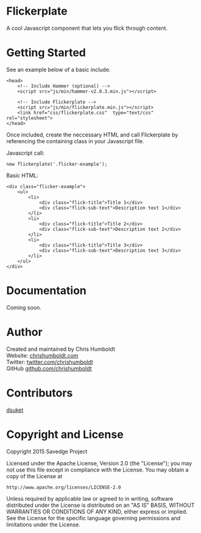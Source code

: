 Flickerplate
=========

A cool Javascript component that lets you flick through content.


Getting Started
=========

See an example below of a basic include.

```
<head>
	<!-- Include Hammer (optional) -->
	<script src="js/min/hammer-v2.0.3.min.js"></script>
	
	<!-- Include Flickerplate -->
	<script src="js/min/flickerplate.min.js"></script>
	<link href="css/flickerplate.css"  type="text/css" rel="stylesheet">
</head>
```

Once included, create the neccessary HTML and call Flickerplate by referencing the containing class in your Javascript file.

Javascript call:

```
new flickerplate('.flicker-example');
```

Basic HTML:

```
<div class="flicker-example">
	<ul>
		<li>
			<div class="flick-title">Title 1</div>
			<div class="flick-sub-text">Description text 1</div>
		</li>
		<li>
			<div class="flick-title">Title 2</div>
			<div class="flick-sub-text">Description text 2</div>
		</li>
		<li>
			<div class="flick-title">Title 3</div>
			<div class="flick-sub-text">Description text 3</div>
		</li>
	</ul>
</div>
```


Documentation
=========

Coming soon.


Author
=========

Created and maintained by Chris Humboldt<br>
Website: <a href="http://chrishumboldt.com/">chrishumboldt.com</a><br>
Twitter: <a href="https://twitter.com/chrishumboldt">twitter.com/chrishumboldt</a><br>
GitHub <a href="https://github.com/chrishumboldt">github.com/chrishumboldt</a><br>


Contributors
=========

<a href="https://github.com/dsuket">dsuket</a>


Copyright and License
=========

Copyright 2015 Savedge Project

Licensed under the Apache License, Version 2.0 (the "License");
you may not use this file except in compliance with the License.
You may obtain a copy of the License at

    http://www.apache.org/licenses/LICENSE-2.0

Unless required by applicable law or agreed to in writing, software
distributed under the License is distributed on an "AS IS" BASIS,
WITHOUT WARRANTIES OR CONDITIONS OF ANY KIND, either express or implied.
See the License for the specific language governing permissions and
limitations under the License.

